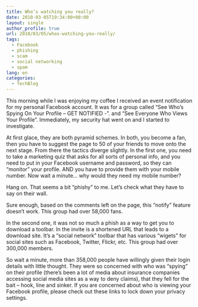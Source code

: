 ```yaml
---
title: Who’s watching you really?
date: 2010-03-05T19:34:00+00:00
layout: single
author_profile: true
url: 2010/03/05/whos-watching-you-really/
tags:
  - Facebook
  - phishing
  - scam
  - social networking
  - spam
lang: en
categories: 
  - TechBlog
---
```

This morning while I was enjoying my coffee I received an event notification for my personal Facebook account. It was for a group called “See Who’s Spying On Your Profile – GET NOTIFIED -”. and “See Everyone Who Views Your Profile”. Immediately, my security hat went on and I started to investigate.

At first glace, they are both pyramid schemes. In both, you become a fan, then you have to suggest the page to 50 of your friends to move onto the next stage. From there the tactics diverge slightly. In the first one, you need to take a marketing quiz that asks for all sorts of personal info, and you need to put in your Facebook username and password, so they can “monitor” your profile. AND you have to provide them with your mobile number. Now wait a minute… why would they need my mobile number?

Hang on. That seems a bit “phishy” to me. Let’s check what they have to say on their wall.

Sure enough, based on the comments left on the page, this “notify” feature doesn’t work. This group had over 58,000 fans.

In the second one, it was not so much a phish as a way to get you to download a toolbar. In the invite is a shortened URL that leads to a download site. It’s a “social network” toolbar that has various “wigets” for social sites such as Facebook, Twitter, Flickr, etc. This group had over 300,000 members.

So wait a minute, more than 358,000 people have willingly given their login details with little thought. They were so concerned with who was “spying” on their profile (there’s been a lot of media about insurance companies accessing social media sites as a way to deny claims), that they fell for the bait – hook, line and sinker. If you are concerned about who is viewing your Facebook profile, please check out these links to lock down your privacy settings.
